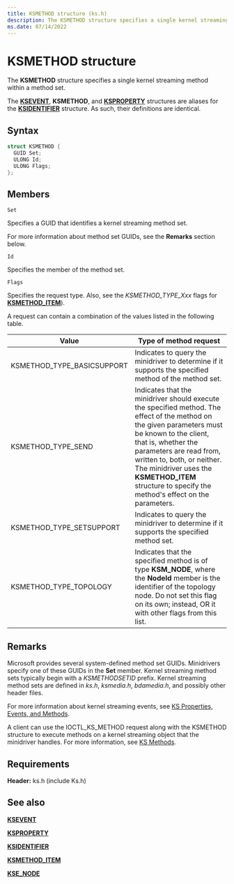 ```yaml
---
title: KSMETHOD structure (ks.h)
description: The KSMETHOD structure specifies a single kernel streaming method within a method set.
ms.date: 07/14/2022
---
```


# KSMETHOD structure

The **KSMETHOD** structure specifies a single kernel streaming method within a method set.

The [**KSEVENT**](ksevent-structure.md), **KSMETHOD**, and [**KSPROPERTY**](ksproperty-structure.md) structures are aliases for the [**KSIDENTIFIER**](/windows-hardware/drivers/ddi/ks/ns-ks-ksidentifier) structure. As such, their definitions are identical.

## Syntax

```cpp
struct KSMETHOD {
  GUID Set;
  ULONG Id;
  ULONG Flags;
};
```

## Members

`Set`

Specifies a GUID that identifies a kernel streaming method set.

For more information about method set GUIDs, see the **Remarks** section below.

`Id`

Specifies the member of the method set.

`Flags`

Specifies the request type. Also, see the *KSMETHOD_TYPE_Xxx* flags for [**KSMETHOD_ITEM**](/windows-hardware/drivers/ddi/ks/ns-ks-ksmethod_item)).

A request can contain a combination of the values listed in the following table.

| Value | Type of method request |
|--|--|
| KSMETHOD_TYPE_BASICSUPPORT | Indicates to query the minidriver to determine if it supports the specified method of the method set. |
| KSMETHOD_TYPE_SEND | Indicates that the minidriver should execute the specified method. The effect of the method on the given parameters must be known to the client, that is, whether the parameters are read from, written to, both, or neither. The minidriver uses the **KSMETHOD_ITEM** structure to specify the method's effect on the parameters. |
| KSMETHOD_TYPE_SETSUPPORT | Indicates to query the minidriver to determine if it supports the specified method set. |
| KSMETHOD_TYPE_TOPOLOGY | Indicates that the specified method is of type **KSM_NODE**, where the **NodeId** member is the identifier of the topology node. Do not set this flag on its own; instead, OR it with other flags from this list. |

## Remarks

Microsoft provides several system-defined method set GUIDs. Minidrivers specify one of these GUIDs in the **Set** member. Kernel streaming method sets typically begin with a *KSMETHODSETID* prefix. Kernel streaming method sets are defined in *ks.h*, *ksmedia.h*, *bdamedia.h*, and possibly other header files.

For more information about kernel streaming events, see [KS Properties, Events, and Methods](ks-properties--events--and-methods.md).

A client can use the IOCTL_KS_METHOD request along with the KSMETHOD structure to execute methods on a kernel streaming object that the minidriver handles. For more information, see [KS Methods](./ks-methods.md).

## Requirements

**Header:** ks.h (include Ks.h)

## See also

[**KSEVENT**](ksevent-structure.md)

[**KSPROPERTY**](ksproperty-structure.md)

[**KSIDENTIFIER**](/windows-hardware/drivers/ddi/ks/ns-ks-ksidentifier)

[**KSMETHOD_ITEM**](/windows-hardware/drivers/ddi/ks/ns-ks-ksmethod_item)

[**KSE_NODE**](/windows-hardware/drivers/ddi/ks/ns-ks-kse_node)
